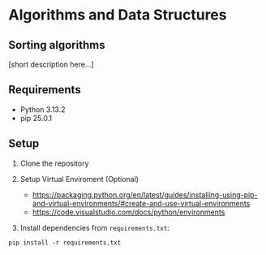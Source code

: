 # Algorithms and Data Structures

## Sorting algorithms

[short description here...]

## Requirements

- Python 3.13.2
- pip 25.0.1

## Setup

1. Clone the repository

2. Setup Virtual Enviroment (Optional)

   - https://packaging.python.org/en/latest/guides/installing-using-pip-and-virtual-environments/#create-and-use-virtual-environments
   - https://code.visualstudio.com/docs/python/environments

3. Install dependencies from `requirements.txt`:

```
pip install -r requirements.txt
```
